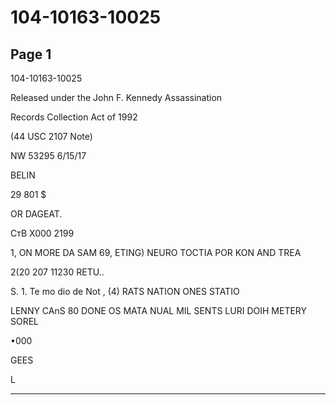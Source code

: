 # 104-10163-10025

## Page 1

104-10163-10025

Released under the John F. Kennedy Assassination

Records Collection Act of 1992

(44 USC 2107 Note)

NW 53295 6/15/17

BELIN

29 801 $

OR DAGEAT.

СтВ X000 2199

1, ON MORE DA SAM 69, ETING) NEURO TOCTIA POR KON AND TREA

2(20 207 11230 RETU..

S. 1. Te mo dio de Not , (4) RATS NATION ONES STATIO

LENNY CAnS 80 DONE OS MATA NUAL MIL SENTS LURI DOIH METERY SOREL

•000

GEES

L

---

